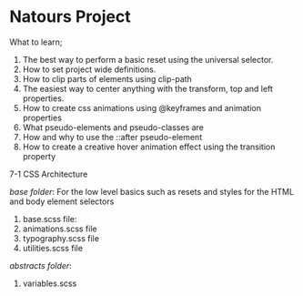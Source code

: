# Natours Project

What to learn;

1. The best way to perform a basic reset using the universal selector.
2. How to set project wide definitions.
3. How to clip parts of elements using clip-path
4. The easiest way to center anything with the transform, top and left properties.
5. How to create css animations using @keyframes and animation properties
6. What pseudo-elements and pseudo-classes are
7. How and why to use the ::after pseudo-element
8. How to create a creative hover animation effect using the transition property

7-1 CSS Architecture

_base folder_: For the low level basics such as resets and styles for the HTML and body element selectors

1. base.scss file:
2. animations.scss file
3. typography.scss file
4. utilities.scss file

_abstracts folder_:

1. variables.scss
